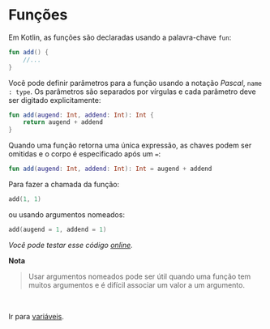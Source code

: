 # Funções

Em Kotlin, as funções são declaradas usando a palavra-chave `fun`:

```kotlin
fun add() {
    //...
}
```

Você pode definir parâmetros para a função usando a notação _Pascal_, `name : type`. Os parâmetros são separados
por vírgulas e cada parâmetro deve ser digitado explicitamente:

```kotlin
fun add(augend: Int, addend: Int): Int {
    return augend + addend
}
```

Quando uma função retorna uma única expressão, as chaves podem ser omitidas e o corpo é especificado após um `=`:

```kotlin
fun add(augend: Int, addend: Int): Int = augend + addend
```

Para fazer a chamada da função:

```kotlin
add(1, 1)
```

ou usando argumentos nomeados:

```kotlin
add(augend = 1, addend = 1)
```

_Você pode testar esse código [online](https://pl.kotl.in/fuB8CNime)._

**Nota**
> Usar argumentos nomeados pode ser útil quando uma função tem muitos argumentos e é difícil associar um valor a um
> argumento.

<br>

Ir para [variáveis](VARIABLES.md).
